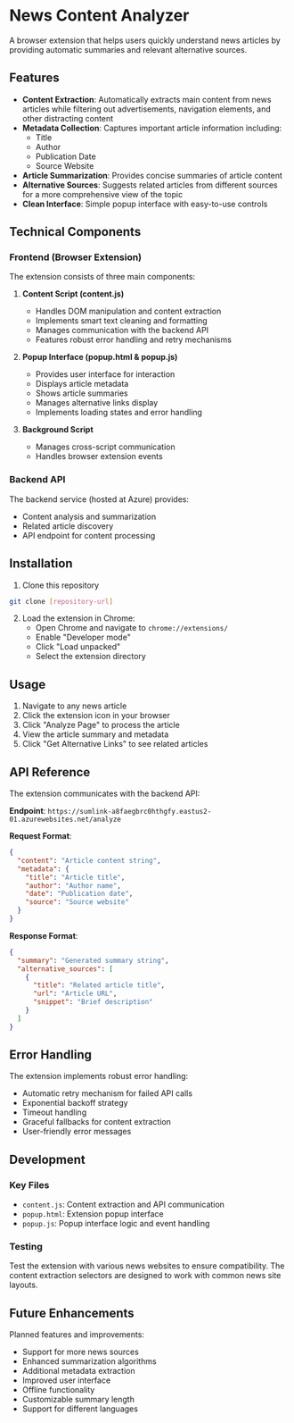 # News Content Analyzer

A browser extension that helps users quickly understand news articles by providing automatic summaries and relevant alternative sources.

## Features

- **Content Extraction**: Automatically extracts main content from news articles while filtering out advertisements, navigation elements, and other distracting content
- **Metadata Collection**: Captures important article information including:
  - Title
  - Author
  - Publication Date
  - Source Website
- **Article Summarization**: Provides concise summaries of article content
- **Alternative Sources**: Suggests related articles from different sources for a more comprehensive view of the topic
- **Clean Interface**: Simple popup interface with easy-to-use controls

## Technical Components

### Frontend (Browser Extension)

The extension consists of three main components:

1. **Content Script (content.js)**
   - Handles DOM manipulation and content extraction
   - Implements smart text cleaning and formatting
   - Manages communication with the backend API
   - Features robust error handling and retry mechanisms

2. **Popup Interface (popup.html & popup.js)**
   - Provides user interface for interaction
   - Displays article metadata
   - Shows article summaries
   - Manages alternative links display
   - Implements loading states and error handling

3. **Background Script**
   - Manages cross-script communication
   - Handles browser extension events

### Backend API

The backend service (hosted at Azure) provides:
- Content analysis and summarization
- Related article discovery
- API endpoint for content processing

## Installation

1. Clone this repository
```bash
git clone [repository-url]
```

2. Load the extension in Chrome:
   - Open Chrome and navigate to `chrome://extensions/`
   - Enable "Developer mode"
   - Click "Load unpacked"
   - Select the extension directory

## Usage

1. Navigate to any news article
2. Click the extension icon in your browser
3. Click "Analyze Page" to process the article
4. View the article summary and metadata
5. Click "Get Alternative Links" to see related articles

## API Reference

The extension communicates with the backend API:

**Endpoint**: `https://sumlink-a8faegbrc0hthgfy.eastus2-01.azurewebsites.net/analyze`

**Request Format**:
```json
{
  "content": "Article content string",
  "metadata": {
    "title": "Article title",
    "author": "Author name",
    "date": "Publication date",
    "source": "Source website"
  }
}
```

**Response Format**:
```json
{
  "summary": "Generated summary string",
  "alternative_sources": [
    {
      "title": "Related article title",
      "url": "Article URL",
      "snippet": "Brief description"
    }
  ]
}
```

## Error Handling

The extension implements robust error handling:
- Automatic retry mechanism for failed API calls
- Exponential backoff strategy
- Timeout handling
- Graceful fallbacks for content extraction
- User-friendly error messages

## Development

### Key Files
- `content.js`: Content extraction and API communication
- `popup.html`: Extension popup interface
- `popup.js`: Popup interface logic and event handling

### Testing
Test the extension with various news websites to ensure compatibility. The content extraction selectors are designed to work with common news site layouts.

## Future Enhancements

Planned features and improvements:
- Support for more news sources
- Enhanced summarization algorithms
- Additional metadata extraction
- Improved user interface
- Offline functionality
- Customizable summary length
- Support for different languages
